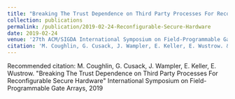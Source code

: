 ```yaml
---
title: "Breaking The Trust Dependence on Third Party Processes For Reconfigurable Secure Hardware"
collection: publications
permalink: /publication/2019-02-24-Reconfigurable-Secure-Hardware
date: 2019-02-24
venue: '27th ACM/SIGDA International Symposium on Field-Programmable Gate Arrays'
citation: 'M. Coughlin, G. Cusack, J. Wampler, E. Keller, E. Wustrow. &quot;Breaking The Trust Dependence on Third Party Processes For Reconfigurable Secure Hardware&quot; International Symposium on Field-Programmable Gate Arrays, 2019'
---
```

Recommended citation: M. Coughlin, G. Cusack, J. Wampler, E. Keller, E. Wustrow. "Breaking The Trust Dependence on Third Party Processes For Reconfigurable Secure Hardware" International Symposium on Field-Programmable Gate Arrays, 2019